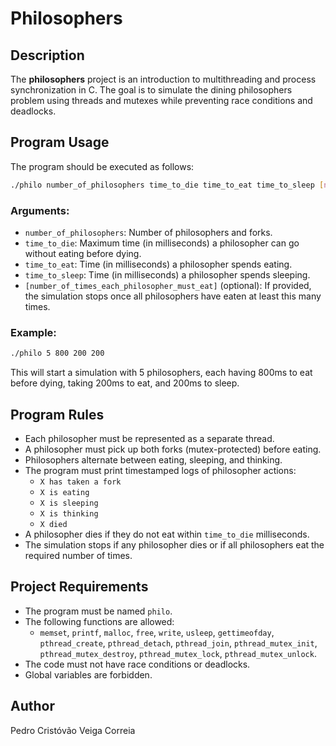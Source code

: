 # Philosophers

## Description

The **philosophers** project is an introduction to multithreading and process synchronization in C. The goal is to simulate the dining philosophers problem using threads and mutexes while preventing race conditions and deadlocks.

## Program Usage

The program should be executed as follows:

```sh
./philo number_of_philosophers time_to_die time_to_eat time_to_sleep [number_of_times_each_philosopher_must_eat]
```

### Arguments:
- `number_of_philosophers`: Number of philosophers and forks.
- `time_to_die`: Maximum time (in milliseconds) a philosopher can go without eating before dying.
- `time_to_eat`: Time (in milliseconds) a philosopher spends eating.
- `time_to_sleep`: Time (in milliseconds) a philosopher spends sleeping.
- `[number_of_times_each_philosopher_must_eat]` (optional): If provided, the simulation stops once all philosophers have eaten at least this many times.

### Example:
```sh
./philo 5 800 200 200
```
This will start a simulation with 5 philosophers, each having 800ms to eat before dying, taking 200ms to eat, and 200ms to sleep.

## Program Rules

- Each philosopher must be represented as a separate thread.
- A philosopher must pick up both forks (mutex-protected) before eating.
- Philosophers alternate between eating, sleeping, and thinking.
- The program must print timestamped logs of philosopher actions:
  - `X has taken a fork`
  - `X is eating`
  - `X is sleeping`
  - `X is thinking`
  - `X died`
- A philosopher dies if they do not eat within `time_to_die` milliseconds.
- The simulation stops if any philosopher dies or if all philosophers eat the required number of times.

## Project Requirements

- The program must be named `philo`.
- The following functions are allowed:
  - `memset`, `printf`, `malloc`, `free`, `write`, `usleep`, `gettimeofday`, `pthread_create`, `pthread_detach`, `pthread_join`, `pthread_mutex_init`, `pthread_mutex_destroy`, `pthread_mutex_lock`, `pthread_mutex_unlock`.
- The code must not have race conditions or deadlocks.
- Global variables are forbidden.

## Author

Pedro Cristóvão Veiga Correia

